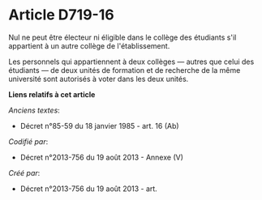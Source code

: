 # Article D719-16

Nul ne peut être électeur ni éligible dans le collège des étudiants s'il appartient à un autre collège de l'établissement.

Les personnels qui appartiennent à deux collèges ― autres que celui des étudiants ― de deux unités de formation et de
recherche de la même université sont autorisés à voter dans les deux unités.

**Liens relatifs à cet article**

_Anciens textes_:

  - Décret n°85-59 du 18 janvier 1985 - art. 16 (Ab)

_Codifié par_:

  - Décret n°2013-756 du 19 août 2013 -  Annexe (V)

_Créé par_:

  - Décret n°2013-756 du 19 août 2013 - art.

